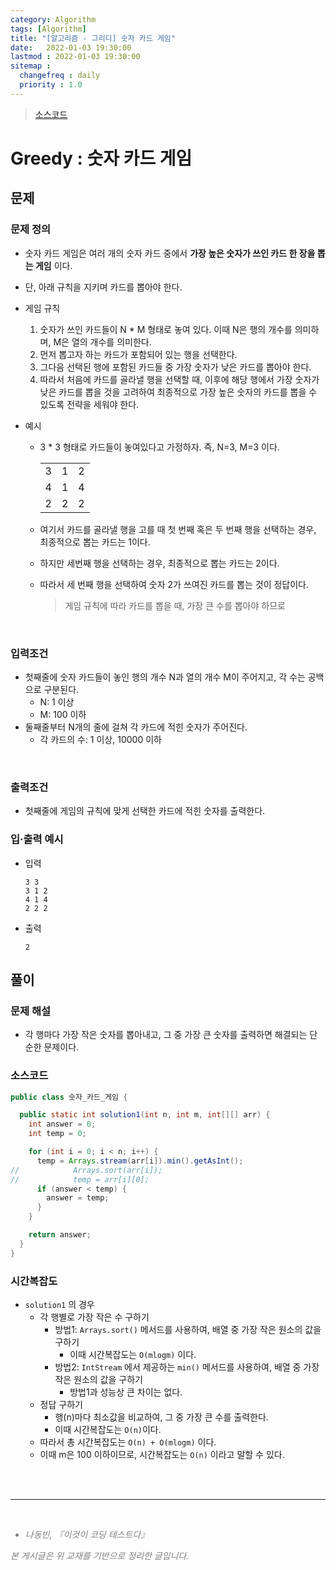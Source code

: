 ```yaml
---
category: Algorithm
tags: [Algorithm]
title: "[알고리즘 - 그리디] 숫자 카드 게임"
date:   2022-01-03 19:30:00 
lastmod : 2022-01-03 19:30:00
sitemap :
  changefreq : daily
  priority : 1.0
---
```


> [소스코드](https://github.com/TaegyunWoo/algorithm-study/blob/main/src/main/java/greedy/%EC%88%AB%EC%9E%90_%EC%B9%B4%EB%93%9C_%EA%B2%8C%EC%9E%84.java)

# Greedy : 숫자 카드 게임

## 문제
### 문제 정의

- 숫자 카드 게임은 여러 개의 숫자 카드 중에서 **가장 높은 숫자가 쓰인 카드 한 장을 뽑는 게임** 이다.
- 단, 아래 규칙을 지키며 카드를 뽑아야 한다.
- 게임 규칙
  1. 숫자가 쓰인 카드들이 N * M 형태로 놓여 있다. 이때 N은 행의 개수를 의미하며, M은 열의 개수를 의미한다.
  2. 먼저 뽑고자 하는 카드가 포함되어 있는 행을 선택한다.
  3. 그다음 선택된 행에 포함된 카드들 중 가장 숫자가 낮은 카드를 뽑아야 한다.
  4. 따라서 처음에 카드를 골라낼 행을 선택할 때, 이후에 해당 행에서 가장 숫자가 낮은 카드를 뽑을 것을 고려하여 최종적으로 가장 높은 숫자의 카드를 뽑을 수 있도록 전략을 세워야 한다.
    
- 예시
  - 3 * 3 형태로 카드들이 놓여있다고 가정하자. 즉, N=3, M=3 이다.
    
    ||||
    |---|---|---|
    |3|1|2|
    |4|1|4|
    |2|2|2|

  - 여기서 카드를 골라낼 행을 고를 때 첫 번째 혹은 두 번째 행을 선택하는 경우, 최종적으로 뽑는 카드는 1이다.
  - 하지만 세번째 행을 선택하는 경우, 최종적으로 뽑는 카드는 2이다.
  - 따라서 세 번째 행을 선택하여 숫자 2가 쓰여진 카드를 뽑는 것이 정답이다.
    > 게임 규칙에 따라 카드를 뽑을 때, 가장 큰 수를 뽑아야 하므로 

<br/>

### 입력조건
- 첫째줄에 숫자 카드들이 놓인 행의 개수 N과 열의 개수 M이 주어지고, 각 수는 공백으로 구분된다.
    - N: 1 이상
    - M: 100 이하
- 둘째줄부터 N개의 줄에 걸쳐 각 카드에 적힌 숫자가 주어진다.
  - 각 카드의 수: 1 이상, 10000 이하

<br/>

### 출력조건
- 첫째줄에 게임의 규칙에 맞게 선택한 카드에 적힌 숫자를 출력한다.

### 입·출력 예시
- 입력
  ```text
  3 3
  3 1 2
  4 1 4
  2 2 2
  ```

- 출력
  ```text
  2
  ```


## 풀이
### 문제 해설
- 각 행마다 가장 작은 숫자를 뽑아내고, 그 중 가장 큰 숫자를 출력하면 해결되는 단순한 문제이다. 

### 소스코드
```java
public class 숫자_카드_게임 {

  public static int solution1(int n, int m, int[][] arr) {
    int answer = 0;
    int temp = 0;

    for (int i = 0; i < n; i++) {
      temp = Arrays.stream(arr[i]).min().getAsInt();
//            Arrays.sort(arr[i]);
//            temp = arr[i][0];
      if (answer < temp) {
        answer = temp;
      }
    }

    return answer;
  }
}
```

### 시간복잡도
- `solution1` 의 경우
  - 각 행별로 가장 작은 수 구하기
    - 방법1: `Arrays.sort()` 메서드를 사용하여, 배열 중 가장 작은 원소의 값을 구하기
      - 이때 시간복잡도는 `O(mlogm)` 이다.
    - 방법2: `IntStream` 에서 제공하는 `min()` 메서드를 사용하여, 배열 중 가장 작은 원소의 값을 구하기
      - 방법1과 성능상 큰 차이는 없다.
  - 정답 구하기
    - 행(n)마다 최소값을 비교하여, 그 중 가장 큰 수를 출력한다.
    - 이때 시간복잡도는 `O(n)`이다.
  - 따라서 총 시간복잡도는 `O(n) + O(mlogm)` 이다.
  - 이때 m은 100 이하이므로, 시간복잡도는 `O(n)` 이라고 말할 수 있다.

<br><br>

---

<br>
<div style="font-style: italic;color: gray;">
  <ul>
    <li>나동빈, 『이것이 코딩 테스트다』</li>
  </ul>
  본 게시글은 위 교재를 기반으로 정리한 글입니다.
</div>